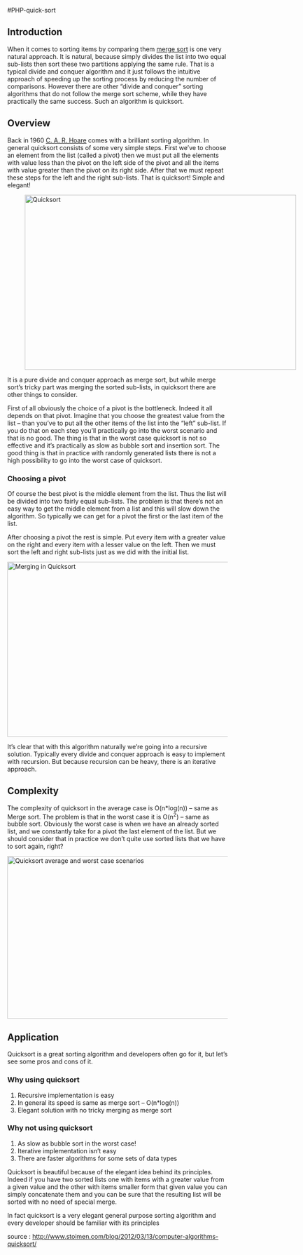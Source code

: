 #PHP-quick-sort

<h2>Introduction</h2>
<p>When it comes to sorting items by comparing them <a href="http://www.stoimen.com/blog/2012/03/05/computer-algorithms-merge-sort/" title="Computer Algorithms: Merge Sort">merge sort</a> is one very natural approach. It is natural, because simply divides the list into two equal sub-lists then sort these two partitions applying the same rule. That is a typical divide and conquer algorithm and it just follows the intuitive approach of speeding up the sorting process by reducing the number of comparisons. However there are other “divide and conquer” sorting algorithms that do not follow the merge sort scheme, while they have practically the same success. Such an algorithm is quicksort.</p>
<h2>Overview</h2>
<p>Back in 1960 <a href="http://en.wikipedia.org/wiki/Tony_Hoare" title="C. A. R. Hoare" target="_blank">C. A. R. Hoare</a> comes with a brilliant sorting algorithm. In general quicksort consists of some very simple steps. First we’ve to choose an element from the list (called a pivot) then we must put all the elements with value less than the pivot on the left side of the pivot and all the items with value greater than the pivot on its right side. After that we must repeat these steps for the left and the right sub-lists. That is quicksort! Simple and elegant! </p>
<p></p><figure id="attachment_2908" style="width: 620px;" class="wp-caption alignnone"><a href="http://www.stoimen.com/blog/wp-content/uploads/2012/03/Quicksort.png"><img src="http://www.stoimen.com/blog/wp-content/uploads/2012/03/Quicksort.png" alt="Quicksort" title="Quicksort" class="size-full wp-image-2908" height="399" width="620"></a><figcaption class="wp-caption-text"> </figcaption></figure><span id="more-2899"></span><p></p>
<p>It is a pure divide and conquer approach as merge sort, but while merge sort’s tricky part was merging the sorted sub-lists, in quicksort there are other things to consider. </p>
<p>First of all obviously the choice of a pivot is the bottleneck. Indeed it all depends on that pivot. Imagine that you choose the greatest value from the list – than you’ve to put all the other items of the list into the “left” sub-list. If you do that on each step you’ll practically go into the worst scenario and that is no good. The thing is that in the worst case quicksort is not so effective and it’s practically as slow as bubble sort and insertion sort. The good thing is that in practice with randomly generated lists there is not a high possibility to go into the worst case of quicksort.</p>
<h3>Choosing a pivot</h3>
<p>Of course the best pivot is the middle element from the list. Thus the list will be divided into two fairly equal sub-lists. The problem is that there’s not an easy way to get the middle element from a list and this will slow down the algorithm. So typically we can get for a pivot the first or the last item of the list.</p>
<p>After choosing a pivot the rest is simple. Put every item with a greater value on the right and every item with a lesser value on the left. Then we must sort the left and right sub-lists just as we did with the initial list. </p>
<p><a href="http://www.stoimen.com/blog/wp-content/uploads/2012/03/MerginginQuicksort.png"><img src="http://www.stoimen.com/blog/wp-content/uploads/2012/03/MerginginQuicksort.png" alt="Merging in Quicksort" title="Merging in Quicksort" class="alignnone size-full wp-image-2910" height="399" width="620"></a></p>
<p>It’s clear that with this algorithm naturally we’re going into a recursive solution. Typically every divide and conquer approach is easy to implement with recursion. But because recursion can be heavy, there is an iterative approach.</p>

<h2>Complexity</h2>
<p>The complexity of quicksort in the average case is O(n*log(n)) – same as Merge sort. The problem is that in the worst case it is O(n<sup>2</sup>) – same as bubble sort. Obviously the worst case is when we have an already sorted list, and we constantly take for a pivot the last element of the list. But we should consider that in practice we don’t quite use sorted lists that we have to sort again, right?</p>
<p><a href="http://www.stoimen.com/blog/wp-content/uploads/2012/03/Quicksort.Average.Worst_.png"><img src="http://www.stoimen.com/blog/wp-content/uploads/2012/03/Quicksort.Average.Worst_.png" alt="Quicksort average and worst case scenarios" title="Quicksort.Average.Worst" class="alignnone size-full wp-image-2909" height="371" width="600"></a></p>
<h2>Application</h2>
<p>Quicksort is a great sorting algorithm and developers often go for it, but let’s see some pros and cons of it.</p>
<h3>Why using quicksort</h3>
<ol>
<li>Recursive implementation is easy</li>
<li>In general its speed is same as merge sort – O(n*log(n))</li>
<li>Elegant solution with no tricky merging as merge sort</li>
</ol>
<h3>Why not using quicksort</h3>
<ol>
<li>As slow as bubble sort in the worst case!</li>
<li>Iterative implementation isn’t easy</li>
<li>There are faster algorithms for some sets of data types</li>
</ol>
<p>Quicksort is beautiful because of the elegant idea behind its principles. Indeed if you have two sorted lists one with items with a greater value from a given value and the other with items smaller form that given value you can simply concatenate them and you can be sure that the resulting list will be sorted with no need of special merge. </p>
<p>In fact quicksort is a very elegant general purpose sorting algorithm and every developer should be familiar with its principles

source : http://www.stoimen.com/blog/2012/03/13/computer-algorithms-quicksort/
